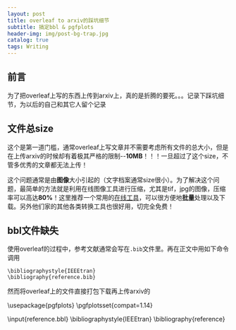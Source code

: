 ```yaml
---
layout: post
title: overleaf to arxiv的踩坑细节
subtitle: 搞定bbl & pgfplots
header-img: img/post-bg-trap.jpg 
catalog: true
tags: Writing
---
```


## 前言
为了把overleaf上写的东西上传到arxiv上，真的是折腾的要死。。。记录下踩坑细节，为以后的自己和其它人留个记录

## 文件总size
这个是第一道门槛，通常overleaf上写文章并不需要考虑所有文件的总大小，但是在上传arxiv的时候却有着极其严格的限制--<strong>10MB</strong>！！！一旦超过了这个size，不管多优秀的文章都无法上传！

这个问题通常是由<strong>图像</strong>大小引起的（文字档案通常size很小）。为了解决这个问题，最简单的方法就是利用在线图像工具进行压缩，尤其是tif，jpg的图像，压缩率可以高达<strong>80%</strong>！这里推荐一个常用的[在线工具](https://compressjpeg.com/zh/)，可以很方便地<strong>批量</strong>处理以及下载。另外他们家的其他各类转换工具也很好用，切完全免费！

## bbl文件缺失
使用overleaf的过程中，参考文献通常会写在```.bib```文件里。再在正文中用如下命令调用
```ccs
\bibliographystyle{IEEEtran}
\bibliography{reference.bib}
```

然而将overleaf上的文件直接打包下载再上传arxiv的

\usepackage{pgfplots}
\pgfplotsset{compat=1.14}

\input{reference.bbl}
\bibliographystyle{IEEEtran}
\bibliography{reference}
